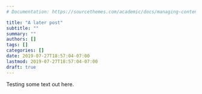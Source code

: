 ```yaml
---
# Documentation: https://sourcethemes.com/academic/docs/managing-content/

title: "A later post"
subtitle: ""
summary: ""
authors: []
tags: []
categories: []
date: 2019-07-27T18:57:04-07:00
lastmod: 2019-07-27T18:57:04-07:00
draft: true
---
```


Testing some text out here.